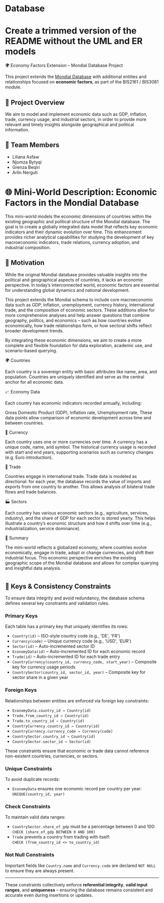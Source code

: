 # Database

# Create a trimmed version of the README without the UML and ER models
 🌍 Economy Factors Extension – Mondial Database Project

This project extends the [Mondial Database](https://www.dbis.cs.tu-dortmund.de/cms/de/home/Lehre/Mondial/) with additional entities and relationships focused on **economic factors**, as part of the BIS2161 / BIS3081 module.

## 🧾 Project Overview

We aim to model and implement economic data such as GDP, inflation, trade, currency usage, and industrial sectors, in order to provide more relevant and timely insights alongside geographical and political information.


## 👥 Team Members

- Liliana Asfaw
- Njomza Bytyqi
- Grenza Beqiri
- Arlin Nerguti


# 🌐 Mini-World Description: Economic Factors in the Mondial Database
This mini-world models the economic dimensions of countries within the existing geographic and political structure of the Mondial database. The goal is to create a globally integrated data model that reflects key economic indicators and their dynamic evolution over time. This enhancement provides richer analytical capabilities for studying the development of key macroeconomic indicators, trade relations, currency adoption, and industrial composition.

## 🎯 Motivation

While the original Mondial database provides valuable insights into the political and geographical aspects of countries, it lacks an economic perspective. In today’s interconnected world, economic factors are essential for understanding global dynamics and national development.

This project extends the Mondial schema to include core macroeconomic data such as GDP, inflation, unemployment, currency history, international trade, and the composition of economic sectors. These additions allow for more comprehensive analyses and help answer questions that combine geography, politics, and economics – such as how countries evolve economically, how trade relationships form, or how sectoral shifts reflect broader development trends.

By integrating these economic dimensions, we aim to create a more complete and flexible foundation for data exploration, academic use, and scenario-based querying.

🌍 Countries

Each country is a sovereign entity with basic attributes like name, area, and population. Countries are uniquely identified and serve as the central anchor for all economic data.

📈 Economy Data

Each country has economic indicators recorded annually, including:

Gross Domestic Product (GDP),
Inflation rate,
Unemployment rate,
These data points allow comparison of economic development across time and between countries.

💱 Currency

Each country uses one or more currencies over time. A currency has a unique code, name, and symbol. The historical currency usage is recorded with start and end years, supporting scenarios such as currency changes (e.g. Euro introduction).

🔁 Trade

Countries engage in international trade. Trade data is modeled as directional: for each year, the database records the value of imports and exports from one country to another. This allows analysis of bilateral trade flows and trade balances.

🏭 Sectors

Each country has various economic sectors (e.g., agriculture, services, industry), and the share of GDP for each sector is stored yearly. This helps illustrate a country’s economic structure and how it shifts over time (e.g., industrialization, service dominance).

🧠 Summary

The mini-world reflects a globalized economy, where countries evolve economically, engage in trade, adopt or change currencies, and shift their industrial focus. This economic perspective enriches the existing geographic scope of the Mondial database and allows for complex querying and insightful data analysis.


#
#


## 🔐 Keys & Consistency Constraints

To ensure data integrity and avoid redundancy, the database schema defines several key constraints and validation rules.

### Primary Keys
Each table has a primary key that uniquely identifies its rows:

- `Country(id)` – ISO-style country code (e.g., 'DE', 'FR')
- `Currency(code)` – Unique currency code (e.g., 'USD', 'EUR')
- `Sector(id)` – Auto-incremented sector ID
- `EconomyData(id)` – Auto-incremented ID for each economic record
- `Trade(id)` – Auto-incremented ID for each trade entry
- `CountryCurrency(country_id, currency_code, start_year)` – Composite key for currency usage periods
- `CountrySector(country_id, sector_id, year)` – Composite key for sector share in a given year

### Foreign Keys
Relationships between entities are enforced via foreign key constraints:

- `EconomyData.country_id → Country(id)`
- `Trade.from_country_id → Country(id)`
- `Trade.to_country_id → Country(id)`
- `CountryCurrency.country_id → Country(id)`
- `CountryCurrency.currency_code → Currency(code)`
- `CountrySector.country_id → Country(id)`
- `CountrySector.sector_id → Sector(id)`

These constraints ensure that economic or trade data cannot reference non-existent countries, currencies, or sectors.

### Unique Constraints
To avoid duplicate records:

- `EconomyData` ensures one economic record per country per year:  
  `UNIQUE(country_id, year)`

### Check Constraints
To maintain valid data ranges:

- `CountrySector.share_of_gdp` must be a percentage between 0 and 100:  
  `CHECK (share_of_gdp BETWEEN 0 AND 100)`
- `Trade` prevents a country from trading with itself:  
  `CHECK (from_country_id <> to_country_id)`

### Not Null Constraints
Important fields like `Country.name` and `Currency.code` are declared `NOT NULL` to ensure they are always present.

---

These constraints collectively enforce **referential integrity**, **valid input ranges**, and **uniqueness** – ensuring the database remains consistent and accurate even during insertions or updates.



